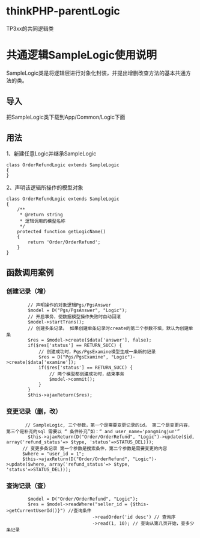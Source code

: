 # thinkPHP-parentLogic
TP3xx的共同逻辑类
# 共通逻辑SampleLogic使用说明
SampleLogic类是将逻辑层进行对象化封装，并提出增删改查方法的基本共通方法的类。

## 导入
把SampleLogic类下载到App/Common/Logic下面
## 用法

1、新建任意Logic并继承SampleLogic

``` 
class OrderRefundLogic extends SampleLogic
{
}
``` 

2、声明该逻辑所操作的模型对象
``` 
class OrderRefundLogic extends SampleLogic
{
    /**
     * @return string
     * 逻辑调用的模型名称
     */
    protected function getLogicName()
    {
        return 'Order/OrderRefund';
    }
}
``` 

## 函数调用案例

### 创建记录（增）

``` 
        // 声明操作的对象逻辑Pgs/PgsAnswer
        $model = D("Pgs/PgsAnswer", "Logic");
        // 开启事务，使数据模型操作失败时自动回滚
        $model->startTrans();
        // 创建多条记录。 如果创建单条记录时create的第二个参数不填，默认为创建单条
        $res = $model->create($data['answer'], false);
        if($res['status'] == RETURN_SUCC) {
            // 创建成功时，Pgs/PgsExamine模型生成一条新的记录
            $res = D("Pgs/PgsExamine", "Logic")->create($data['examine']);
            if($res['status'] == RETURN_SUCC) {
                // 两个模型都创建成功时，结束事务
                $model->commit();
            }
        }
        $this->ajaxReturn($res);
``` 
### 变更记录（删，改）

``` 
       // SampleLogic, 三个参数，第一个是需要变更记录的id， 第二个是变更内容， 第三个是补充的sql 需要以 “ 条件补充”如：“ and user_name='pangmingjun'”
        $this->ajaxReturn(D("Order/OrderRefund", "Logic")->update($id, array('refund_status'=> $type, 'status'=>STATUS_DEL)));
      // 变更多条记录 第一个参数是搜索条件，第二个参数是需要变更的内容
      $where = "user_id = 1";
      $this->ajaxReturn(D("Order/OrderRefund", "Logic")->update($where, array('refund_status'=> $type, 'status'=>STATUS_DEL)));
``` 

### 查询记录（查）
``` 
        $model = D("Order/OrderRefund", "Logic");
        $res = $model->readWhere("seller_id = {$this->getCurrentUserId()}") //查询条件
                                ->readOrder('id desc') // 查询序
                                ->read(1, 10); // 查询从第几页开始，查多少条记录
        
``` 


